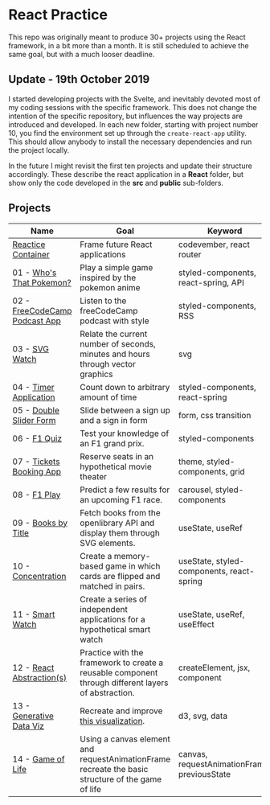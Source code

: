 # React Practice

This repo was originally meant to produce 30+ projects using the React framework, in a bit more than a month. It is still scheduled to achieve the same goal, but with a much looser deadline.

## Update - 19th October 2019

I started developing projects with the Svelte, and inevitably devoted most of my coding sessions with the specific framework. This does not change the intention of the specific repository, but influences the way projects are introduced and developed. In each new folder, starting with project number 10, you find the environment set up through the `create-react-app` utility. This should allow anybody to install the necessary dependencies and run the project locally.

In the future I might revisit the first ten projects and update their structure accordingly. These describe the react application in a **React** folder, but show only the code developed in the **src** and **public** sub-folders.

## Projects

| Name                                                                         | Goal                                                                                                | Keyword                                      |
| ---------------------------------------------------------------------------- | --------------------------------------------------------------------------------------------------- | -------------------------------------------- |
| [Reactice Container](https://codepen.io/borntofrappe/full/NELLxG/)           | Frame future React applications                                                                     | codevember, react router                     |
| 01 - [Who's That Pokemon?](https://codepen.io/borntofrappe/full/GwYLRw)      | Play a simple game inspired by the pokemon anime                                                    | styled-components, react-spring, API         |
| 02 - [FreeCodeCamp Podcast App](https://codepen.io/borntofrappe/full/yGbpMm) | Listen to the freeCodeCamp podcast with style                                                       | styled-components, RSS                       |
| 03 - [SVG Watch](https://codepen.io/borntofrappe/full/ebRVJd)                | Relate the current number of seconds, minutes and hours through vector graphics                     | svg                                          |
| 04 - [Timer Application](https://codepen.io/borntofrappe/full/dwVZRQ)        | Count down to arbitrary amount of time                                                              | styled-components, react-spring              |
| 05 - [Double Slider Form](https://codepen.io/borntofrappe/full/OGyJbm)       | Slide between a sign up and a sign in form                                                          | form, css transition                         |
| 06 - [F1 Quiz](https://codepen.io/borntofrappe/full/pBeMzz)                  | Test your knowledge of an F1 grand prix.                                                            | styled-components                            |
| 07 - [Tickets Booking App](https://codepen.io/borntofrappe/full/byqqKY)      | Reserve seats in an hypothetical movie theater                                                      | theme, styled-components, grid               |
| 08 - [F1 Play](https://codepen.io/borntofrappe/full/dBpVbB)                  | Predict a few results for an upcoming F1 race.                                                      | carousel, styled-components                  |
| 09 - [Books by Title](https://codepen.io/borntofrappe/full/JgWdZd)           | Fetch books from the openlibrary API and display them through SVG elements.                         | useState, useRef                             |
| 10 - [Concentration](https://codepen.io/borntofrappe/full/rNNWGMZ)           | Create a memory-based game in which cards are flipped and matched in pairs.                         | useState, styled-components, react-spring    |
| 11 - [Smart Watch](https://codepen.io/borntofrappe/full/KKKqzJa)             | Create a series of independent applications for a hypothetical smart watch                          | useState, useRef, useEffect                  |
| 12 - [React Abstraction(s)](https://codepen.io/collection/nkGRYO/)           | Practice with the framework to create a reusable component through different layers of abstraction. | createElement, jsx, component                |
| 13 - [Generative Data Viz](https://codepen.io/borntofrappe/full/qBBLNOm)     | Recreate and improve [this visualization](https://codepen.io/borntofrappe/pen/eYYQwvz).             | d3, svg, data                                |
| 14 - [Game of Life]()                                                        | Using a canvas element and requestAnimationFrame recreate the basic structure of the game of life   | canvas, requestAnimationFrame, previousState |
